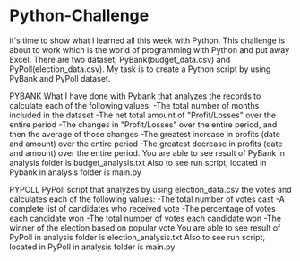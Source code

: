 # Python-Challenge
it's time to show what I learned all this week with Python.
This challenge is about to work which is the world of programming with Python and put away Excel.
There are two dataset; PyBank(budget_data.csv) and PyPoll(election_data.csv).
My task is to create a Python script by using PyBank and PyPoll dataset.

PYBANK
What I have done with Pybank that analyzes the records to calculate each of the following values:
-The total number of months included in the dataset
-The net total amount of "Profit/Losses" over the entire period
-The changes in "Profit/Losses" over the entire period, and then the average of those changes
-The greatest increase in profits (date and amount) over the entire period
-The greatest decrease in profits (date and amount) over the entire period.
You are able to see result of PyBank in analysis folder is budget_analysis.txt 
Also to see run script, located in Pybank in analysis folder is main.py


PYPOLL
PyPoll script that analyzes by using election_data.csv the votes and calculates each of the following values:
-The total number of votes cast
-A complete list of candidates who received vote
-The percentage of votes each candidate won
-The total number of votes each candidate won
-The winner of the election based on popular vote
You are able to see result of PyPoll in analysis folder is election_analysis.txt 
Also to see run script, located in PyPoll in analysis folder is main.py
 

